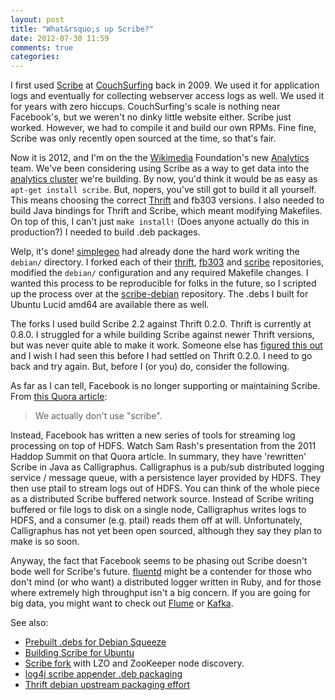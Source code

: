 ```yaml
---
layout: post
title: "What&rsquo;s up Scribe?"
date: 2012-07-30 11:59
comments: true
categories: 
---
```



I first used [Scribe](https://github.com/facebook/scribe) at [CouchSurfing](http://www.couchsurfing.org) back in 2009.  We used it for application logs and eventually for collecting webserver access logs as well.  We used it for years with zero hiccups.  CouchSurfing's scale is nothing near Facebook's, but we weren't no dinky little website either.  Scribe just worked.  However, we had to compile it and build our own RPMs.  Fine fine, Scribe was only recently open sourced at the time, so that's fair.  

Now it is 2012, and I'm on the the [Wikimedia](http://wikimediafoundation.org/wiki/Home) Foundation's new [Analytics](https://blog.wikimedia.org/2012/07/25/meet-the-analytics-team/) team.  We've been considering using Scribe as a way to get data into the [analytics cluster](http://www.mediawiki.org/wiki/Analytics/Kraken) we're building.  By now, you'd think it would be as easy as `apt-get install scribe`.  But, nopers, you've still got to build it all yourself.  This means choosing the correct [Thrift](http://thrift.apache.org/) and fb303 versions.  I also needed to build Java bindings for Thrift and Scribe, which meant modifying Makefiles.  On top of this, I can't just `make install!` (Does anyone actually do this in production?)  I needed to build .deb packages.  

Welp, it's done!  [simplegeo](https://github.com/simplegeo) had already done the hard work writing the `debian/` directory.  I forked each of their [thrift](https://github.com/wmf-analytics/thrift), [fb303](https://github.com/wmf-analytics/thrift-fb303) and [scribe](https://github.com/wmf-analytics/scribe) repositories, modified the `debian/` configuration and any required Makefile changes.  I wanted this process to be reproducible for folks in the future, so I scripted up the process over at the [scribe-debian](https://github.com/wmf-analytics/scribe-debian) repository.  The .debs I built for Ubuntu Lucid amd64 are available there as well.  

The forks I used build Scribe 2.2 against Thrift 0.2.0.  Thrift is currently at 0.8.0.  I struggled for a while building Scribe against newer Thrift versions, but was never quite able to make it work.  Someone else has [figured this out](http://ycavatars.blogspot.com/2012/05/build-scribe-on-ubuntu-1204.html) and I wish I had seen this before I had settled on Thrift 0.2.0.  I need to go back and try again.  But, before I (or you) do, consider the following.

As far as I can tell, Facebook is no longer supporting or maintaining Scribe.  From [this Quora article](http://www.quora.com/Why-did-Facebook-develop-Puma-pTail-instead-of-using-existing-ones-like-Flume):
> We actually don't use "scribe".

Instead, Facebook has written a new series of tools for streaming log processing on top of HDFS.  Watch Sam Rash's presentation from the 2011 Haddop Summit on that Quora article.  In summary, they have 'rewritten' Scribe in Java as Calligraphus.  Calligraphus is a pub/sub distributed logging service / message queue, with a persistence layer provided by HDFS.  They then use ptail to stream logs out of HDFS.  You can think of the whole piece as a distributed Scribe buffered network source.  Instead of Scribe writing buffered or file logs to disk on a single node, Calligraphus writes logs to HDFS, and a consumer (e.g. ptail) reads them off at will.  Unfortunately, Calligraphus has not yet been open sourced, although they say they plan to make is so soon.

Anyway, the fact that Facebook seems to be phasing out Scribe doesn't bode well for Scribe's future.  [fluentd](http://fluentd.org/) might be a contender for those who don't mind (or who want) a distributed logger written in Ruby, and for those where extremely high throughput isn't a big concern.  If you are going for big data, you might want to check out [Flume](https://cwiki.apache.org/FLUME/) or [Kafka](http://incubator.apache.org/kafka/).

See also:

* [Prebuilt .debs for Debian Squeeze](http://sandrotosi.blogspot.gr/2010/10/scribe-thrift-for-debian-squeeze.html)
* [Building Scribe for Ubuntu](http://ycavatars.blogspot.com/2012/05/build-scribe-on-ubuntu-1204.html)
* [Scribe fork](https://github.com/traviscrawford/scribe) with LZO and ZooKeeper node discovery.
* [log4j scribe appender .deb packaging](https://github.com/wmf-analytics/log4j-scribe-appender)
* [Thrift debian upstream packaging effort](http://bugs.debian.org/cgi-bin/bugreport.cgi?bug=648451)
